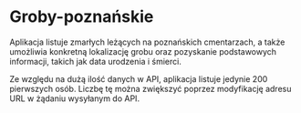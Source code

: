 # Groby-poznańskie
Aplikacja listuje zmarłych leżących na poznańskich cmentarzach, a także umożliwia konkretną lokalizację grobu oraz pozyskanie podstawowych informacji, takich jak data urodzenia i śmierci.

Ze względu na dużą ilość danych w API, aplikacja listuje jedynie 200 pierwszych osób. Liczbę tę można zwiększyć poprzez modyfikację adresu URL w żądaniu wysyłanym do API.
